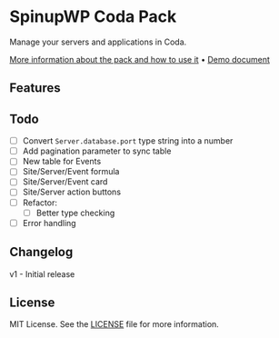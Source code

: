 # SpinupWP Coda Pack

Manage your servers and applications in Coda.

[More information about the pack and how to use it]() • [Demo document]()

## Features

## Todo

- [ ] Convert `Server.database.port` type string into a number
- [ ] Add pagination parameter to sync table
- [ ] New table for Events
- [ ] Site/Server/Event formula
- [ ] Site/Server/Event card
- [ ] Site/Server action buttons
- [ ] Refactor:
  - [ ] Better type checking
- [ ] Error handling

## Changelog

v1 - Initial release

## License

MIT License. See the [LICENSE](LICENSE) file for more information.
